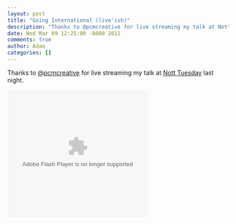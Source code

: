 ```yaml
---
layout: post
title: "Going International (live'ish)"
description: "Thanks to @pcmcreative for live streaming my talk at Nott Tuesday last night."
date: Wed Mar 09 12:25:00 -0800 2011
comments: true
author: Adam
categories: []
---
```


Thanks to <a href="http://twitter.com/pcmcreative">@pcmcreative</a> for live streaming my talk at <a href="http://notttuesday.com">Nott Tuesday</a> last night.

<p>
<object height="291" classid="clsid:D27CDB6E-AE6D-11cf-96B8-444553540000" width="320">
<embed src="http://static.bambuser.com/r/player.swf?vid=1481211" type="application/x-shockwave-flash" wmode="opaque" height="291" width="320"></embed>
<param name="movie" value="http://static.bambuser.com/r/player.swf?vid=1481211" />
<param name="allowfullscreen" value="true" />
<param name="allowscriptaccess" value="always" />
<param name="wmode" value="opaque" />
</object>
</p>